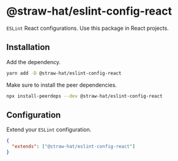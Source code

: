 # @straw-hat/eslint-config-react

`ESLint` React configurations. Use this package in React projects.

## Installation

Add the dependency.

```sh
yarn add -D @straw-hat/eslint-config-react
```

Make sure to install the peer dependencies.

```sh
npx install-peerdeps --dev @straw-hat/eslint-config-react
```

## Configuration

Extend your `ESLint` configuration.

```json
{
  "extends": ["@straw-hat/eslint-config-react"]
}
```
